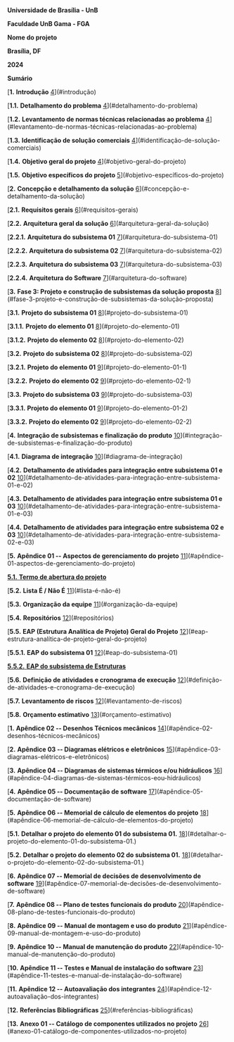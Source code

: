 **Universidade de Brasília - UnB**

**Faculdade UnB Gama - FGA**

**Nome do projeto**

**Brasília, DF**

**2024**


**Sumário**

[**1.** **Introdução** [4](#introdução)](#introdução)

[**1.1.** **Detalhamento do problema**
[4](#detalhamento-do-problema)](#detalhamento-do-problema)

[**1.2.** **Levantamento de normas técnicas relacionadas ao problema**
[4](#levantamento-de-normas-técnicas-relacionadas-ao-problema)](#levantamento-de-normas-técnicas-relacionadas-ao-problema)

[**1.3.** **Identificação de solução comerciais**
[4](#identificação-de-solução-comerciais)](#identificação-de-solução-comerciais)

[**1.4.** **Objetivo geral do projeto**
[4](#objetivo-geral-do-projeto)](#objetivo-geral-do-projeto)

[**1.5.** **Objetivo específicos do projeto**
[5](#objetivo-específicos-do-projeto)](#objetivo-específicos-do-projeto)

[**2.** **Concepção e detalhamento da solução**
[6](#concepção-e-detalhamento-da-solução)](#concepção-e-detalhamento-da-solução)

[**2.1.** **Requisitos gerais**
[6](#requisitos-gerais)](#requisitos-gerais)

[**2.2.** **Arquitetura geral da solução**
[6](#arquitetura-geral-da-solução)](#arquitetura-geral-da-solução)

[**2.2.1.** **Arquitetura do subsistema 01**
[7](#arquitetura-do-subsistema-01)](#arquitetura-do-subsistema-01)

[**2.2.2.** **Arquitetura do subsistema 02**
[7](#arquitetura-do-subsistema-02)](#arquitetura-do-subsistema-02)

[**2.2.3.** **Arquitetura do subsistema 03**
[7](#arquitetura-do-subsistema-03)](#arquitetura-do-subsistema-03)

[**2.2.4.** **Arquitetura do Software**
[7](#arquitetura-do-software)](#arquitetura-do-software)

[**3.** **Fase 3: Projeto e construção de subsistemas da solução
proposta**
[8](#fase-3-projeto-e-construção-de-subsistemas-da-solução-proposta)](#fase-3-projeto-e-construção-de-subsistemas-da-solução-proposta)

[**3.1.** **Projeto do subsistema 01**
[8](#projeto-do-subsistema-01)](#projeto-do-subsistema-01)

[**3.1.1.** **Projeto do elemento 01**
[8](#projeto-do-elemento-01)](#projeto-do-elemento-01)

[**3.1.2.** **Projeto do elemento 02**
[8](#projeto-do-elemento-02)](#projeto-do-elemento-02)

[**3.2.** **Projeto do subsistema 02**
[8](#projeto-do-subsistema-02)](#projeto-do-subsistema-02)

[**3.2.1.** **Projeto do elemento 01**
[9](#projeto-do-elemento-01-1)](#projeto-do-elemento-01-1)

[**3.2.2.** **Projeto do elemento 02**
[9](#projeto-do-elemento-02-1)](#projeto-do-elemento-02-1)

[**3.3.** **Projeto do subsistema 03**
[9](#projeto-do-subsistema-03)](#projeto-do-subsistema-03)

[**3.3.1.** **Projeto do elemento 01**
[9](#projeto-do-elemento-01-2)](#projeto-do-elemento-01-2)

[**3.3.2.** **Projeto do elemento 02**
[9](#projeto-do-elemento-02-2)](#projeto-do-elemento-02-2)

[**4.** **Integração de subsistemas e finalização do produto**
[10](#integração-de-subsistemas-e-finalização-do-produto)](#integração-de-subsistemas-e-finalização-do-produto)

[**4.1.** **Diagrama de integração**
[10](#diagrama-de-integração)](#diagrama-de-integração)

[**4.2.** **Detalhamento de atividades para integração entre subsistema
01 e 02**
[10](#detalhamento-de-atividades-para-integração-entre-subsistema-01-e-02)](#detalhamento-de-atividades-para-integração-entre-subsistema-01-e-02)

[**4.3.** **Detalhamento de atividades para integração entre subsistema
01 e 03**
[10](#detalhamento-de-atividades-para-integração-entre-subsistema-01-e-03)](#detalhamento-de-atividades-para-integração-entre-subsistema-01-e-03)

[**4.4.** **Detalhamento de atividades para integração entre subsistema
02 e 03**
[10](#detalhamento-de-atividades-para-integração-entre-subsistema-02-e-03)](#detalhamento-de-atividades-para-integração-entre-subsistema-02-e-03)

[**5.** **Apêndice 01 -- Aspectos de gerenciamento do projeto**
[11](#apêndice-01-aspectos-de-gerenciamento-do-projeto)](#apêndice-01-aspectos-de-gerenciamento-do-projeto)

[**5.1.** **Termo de abertura do projeto**](https://gitlab.com/lappis-unb/fga-pi2/semestre-2024-1/grupo-08/scanpoint/-/blob/adicionando_termo_de_abertura_do_projeto/docs/geral/termo_de_abertura_de_projeto.md)

[**5.2.** **Lista É / Não É** [11](#lista-é-não-é)](#lista-é-não-é)

[**5.3.** **Organização da equipe**
[11](#organização-da-equipe)](#organização-da-equipe)

[**5.4.** **Repositórios** [12](#repositórios)](#repositórios)

[**5.5.** **EAP (Estrutura Analítica de Projeto) Geral do Projeto**
[12](#eap-estrutura-analítica-de-projeto-geral-do-projeto)](#eap-estrutura-analítica-de-projeto-geral-do-projeto)

[**5.5.1.** **EAP do subsistema 01**
[12](#eap-do-subsistema-01)](#eap-do-subsistema-01)

[**5.5.2.** **EAP do subsistema de Estruturas**](https://gitlab.com/fga-pi2/semestre-2024-1/grupo-08/scanpoint/-/blob/EAP_do_subsistema_de_Estruturas/docs/estruturas/EAP_estruturas.md)

[**5.6.** **Definição de atividades e cronograma de execução**
[12](#definição-de-atividades-e-cronograma-de-execução)](#definição-de-atividades-e-cronograma-de-execução)

[**5.7.** **Levantamento de riscos**
[12](#levantamento-de-riscos)](#levantamento-de-riscos)

[**5.8.** **Orçamento estimativo**
[13](#orçamento-estimativo)](#orçamento-estimativo)

[**1.** **Apêndice 02 -- Desenhos Técnicos mecânicos**
[14](#apêndice-02-desenhos-técnicos-mecânicos)](#apêndice-02-desenhos-técnicos-mecânicos)

[**2.** **Apêndice 03 -- Diagramas elétricos e eletrônicos**
[15](#apêndice-03-diagramas-elétricos-e-eletrônicos)](#apêndice-03-diagramas-elétricos-e-eletrônicos)

[**3.** **Apêndice 04 -- Diagramas de sistemas térmicos e/ou
hidráulicos**
[16](#apêndice-04-diagramas-de-sistemas-térmicos-eou-hidráulicos)](#apêndice-04-diagramas-de-sistemas-térmicos-eou-hidráulicos)

[**4.** **Apêndice 05 -- Documentação de software**
[17](#apêndice-05-documentação-de-software)](#apêndice-05-documentação-de-software)

[**5.** **Apêndice 06 -- Memorial de cálculo de elementos do projeto**
[18](#apêndice-06-memorial-de-cálculo-de-elementos-do-projeto)](#apêndice-06-memorial-de-cálculo-de-elementos-do-projeto)

[**5.1.** **Detalhar o projeto do elemento 01 do subsistema 01.**
[18](#detalhar-o-projeto-do-elemento-01-do-subsistema-01.)](#detalhar-o-projeto-do-elemento-01-do-subsistema-01.)

[**5.2.** **Detalhar o projeto do elemento 02 do subsistema 01.**
[18](#detalhar-o-projeto-do-elemento-02-do-subsistema-01.)](#detalhar-o-projeto-do-elemento-02-do-subsistema-01.)

[**6.** **Apêndice 07 -- Memorial de decisões de desenvolvimento de
software**
[19](#apêndice-07-memorial-de-decisões-de-desenvolvimento-de-software)](#apêndice-07-memorial-de-decisões-de-desenvolvimento-de-software)

[**7.** **Apêndice 08 -- Plano de testes funcionais do produto**
[20](#apêndice-08-plano-de-testes-funcionais-do-produto)](#apêndice-08-plano-de-testes-funcionais-do-produto)

[**8.** **Apêndice 09 -- Manual de montagem e uso do produto**
[21](#apêndice-09-manual-de-montagem-e-uso-do-produto)](#apêndice-09-manual-de-montagem-e-uso-do-produto)

[**9.** **Apêndice 10 -- Manual de manutenção do produto**
[22](#apêndice-10-manual-de-manutenção-do-produto)](#apêndice-10-manual-de-manutenção-do-produto)

[**10.** **Apêndice 11 -- Testes e Manual de instalação do software**
[23](#apêndice-11-testes-e-manual-de-instalação-do-software)](#apêndice-11-testes-e-manual-de-instalação-do-software)

[**11.** **Apêndice 12 -- Autoavaliação dos integrantes**
[24](#apêndice-12-autoavaliação-dos-integrantes)](#apêndice-12-autoavaliação-dos-integrantes)

[**12.** **Referências Bibliográficas**
[25](#referências-bibliográficas)](#referências-bibliográficas)

[**13.** **Anexo 01 -- Catálogo de componentes utilizados no projeto**
[26](#anexo-01-catálogo-de-componentes-utilizados-no-projeto)](#anexo-01-catálogo-de-componentes-utilizados-no-projeto)




